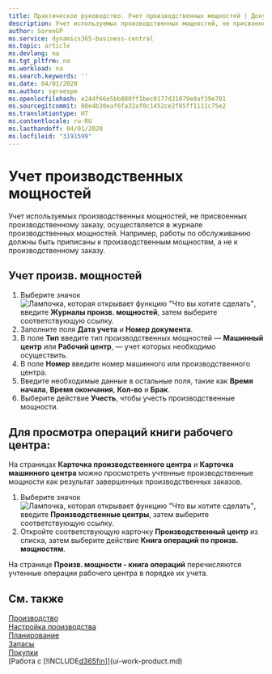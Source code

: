 ```yaml
---
title: Практическое руководство. Учет производственных мощностей | Документация Майкрософт
description: Учет используемых производственных мощностей, не присвоенных производственному заказу, осуществляется в журнале производственных мощностей. Например, работы по обслуживанию должны быть приписаны к производственным мощностям, а не к производственному заказу.
author: SorenGP
ms.service: dynamics365-business-central
ms.topic: article
ms.devlang: na
ms.tgt_pltfrm: na
ms.workload: na
ms.search.keywords: ''
ms.date: 04/01/2020
ms.author: sgroespe
ms.openlocfilehash: e244f66e5bb080ff1bec0177d31079e0af39e701
ms.sourcegitcommit: 88e4b30eaf6fa32af0c1452ce2f85ff1111c75e2
ms.translationtype: HT
ms.contentlocale: ru-RU
ms.lasthandoff: 04/01/2020
ms.locfileid: "3191599"
---
```

# <a name="post-capacities"></a>Учет производственных мощностей
Учет используемых производственных мощностей, не присвоенных производственному заказу, осуществляется в журнале производственных мощностей. Например, работы по обслуживанию должны быть приписаны к производственным мощностям, а не к производственному заказу.  

## <a name="to-post-capacities"></a>Учет произв. мощностей  
1.  Выберите значок ![Лампочка, которая открывает функцию "Что вы хотите сделать"](media/ui-search/search_small.png "Что вы хотите сделать"), введите **Журналы произв. мощностей**, затем выберите соответствующую ссылку.  
2.  Заполните поля **Дата учета** и **Номер документа**.  
3.  В поле **Тип** введите тип производственных мощностей — **Машинный центр** или **Рабочий центр**, — учет которых необходимо осуществить.  
4.  В поле **Номер** введите номер машинного или производственного центра.  
5.  Введите необходимые данные в остальные поля, такие как **Время начала**, **Время окончания**, **Кол-во** и **Брак**.  
6.  Выберите действие **Учесть**, чтобы учесть производственные мощности.  

## <a name="to-view-work-center-ledger-entries"></a>Для просмотра операций книги рабочего центра:  
На страницах **Карточка производственного центра** и **Карточка машинного центра** можно просмотреть учтенные производственные мощности как результат завершенных производственных заказов.    
1.  Выберите значок ![Лампочка, которая открывает функцию "Что вы хотите сделать"](media/ui-search/search_small.png "Что вы хотите сделать"), введите **Производственные центры**, затем выберите соответствующую ссылку.  
2.  Откройте соответствующую карточку **Производственный центр** из списка, затем выберите действие **Книга операций по произв. мощностям**.  

На странице **Произв. мощности - книга операций** перечисляются учтенные операции рабочего центра в порядке их учета.   

## <a name="see-also"></a>См. также  
[Производство](production-manage-manufacturing.md)    
[Настройка производства](production-configure-production-processes.md)  
[Планирование](production-planning.md)      
[Запасы](inventory-manage-inventory.md)  
[Покупки](purchasing-manage-purchasing.md)  
[Работа с [!INCLUDE[d365fin](includes/d365fin_md.md)]](ui-work-product.md)
